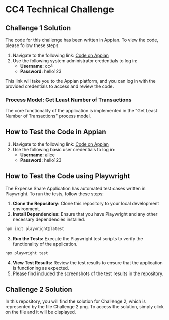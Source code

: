 # CC4 Technical Challenge 

## Challenge 1 Solution

The code for this challenge has been written in Appian. To view the code, please follow these steps:

1. Navigate to the following link: [Code on Appian](https://pgul.appian.community/suite/design/app/OHcUoWCgSK6o-Onn05048w/objects)
2. Use the following system administrator credentials to log in:
   - **Username:** cc4
   - **Password:** hello123

This link will take you to the Appian platform, and you can log in with the provided credentials to access and review the code.

### Process Model: Get Least Number of Transactions

The core functionality of the application is implemented in the "Get Least Number of Transactions" process model. 

## How to Test the Code in Appian
1. Navigate to the following link: [Code on Appian](https://pgul.appian.community/suite/sites/expense-calculator)
2. Use the following basic user credentials to log in:
   - **Username:** alice
   - **Password:** hello123
  
## How to Test the Code using Playwright
The Expense Share Application has automated test cases written in Playwright. To run the tests, follow these steps:
1. **Clone the Repository:** Clone this repository to your local development environment.
2. **Install Dependencies:** Ensure that you have Playwright and any other necessary dependencies installed.
   
```bash
npm init playwright@latest
```
3. **Run the Tests:** Execute the Playwright test scripts to verify the functionality of the application.

```bash
npx playwright test
```
4. **View Test Results:** Review the test results to ensure that the application is functioning as expected.
5. Please find included the screenshots of the test results in the repository. 

## Challenge 2 Solution
In this repository, you will find the solution for Challenge 2, which is represented by the file Challenge 2.png. To access the solution, simply click on the file and it will be displayed.





